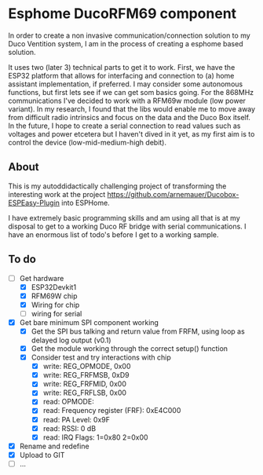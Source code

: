 # Esphome DucoRFM69 component
In order to create a non invasive communication/connection solution to my Duco Ventition system, I am in the process of creating a esphome based solution. 

It uses two (later 3) technical parts to get it to work. First, we have the ESP32 platform that allows for interfacing and connection to (a) home assistant implementation, if preferred. I may consider some autonomous functions, but first lets see if we can get som basics going.
For the 868MHz communications I've decided to work with a RFM69w module (low power variant). In my research, I found that the libs would enable me to move away from difficult radio intrinsics and focus on the data and the Duco Box itself.
In the future, I hope to create a serial connection to read values such as voltages and power etcetera but I haven't dived in it yet, as my first aim is to control the device (low-mid-medium-high debit).


## About
This is my autoddidactically challenging project of transforming the interesting work at the project https://github.com/arnemauer/Ducobox-ESPEasy-Plugin into ESPHome.

I have extremely basic programming skills and am using all that is at my disposal to get to a working Duco RF bridge with serial communications. I have an enormous list of todo's before I get to a working sample.

## To do
- [ ] Get hardware
  - [x] ESP32Devkit1
  - [x] RFM69W chip
  - [x] Wiring for chip
  - [ ] wiring for serial
- [x] Get bare minimum SPI component working
  - [x] Get the SPI bus talking and return value from FRFM, using loop as delayed log output (v0.1)
  - [x] Get the module working through the correct setup() function
  - [x] Consider test and try interactions with chip 
    - [x] write: REG_OPMODE, 0x00
    - [x] write: REG_FRFMSB, 0xD9
    - [x] write: REG_FRFMID, 0x00
    - [x] write: REG_FRFLSB, 0x00
    - [x] read:   OPMODE:
    - [x] read:   Frequency register (FRF): 0xE4C000
    - [x] read: PA Level: 0x9F
    - [x] read: RSSI: 0 dB
    - [x] read: IRQ Flags: 1=0x80 2=0x00
- [x] Rename and redefine
- [x] Upload to GIT
- [ ] ...
